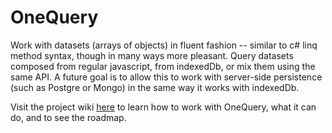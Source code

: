 # OneQuery

Work with datasets (arrays of objects) in fluent fashion -- similar to c# linq method syntax, though in many ways more pleasant. Query datasets composed from regular javascript, from indexedDb, or mix them using the same API. A future goal is to allow this to work with server-side persistence (such as Postgre or Mongo) in the same way it works with indexedDb.

Visit the project wiki [here](https://github.com/paulwilcox/oneQuery/wiki) to learn how to work with OneQuery, what it can do, and to see the roadmap.
